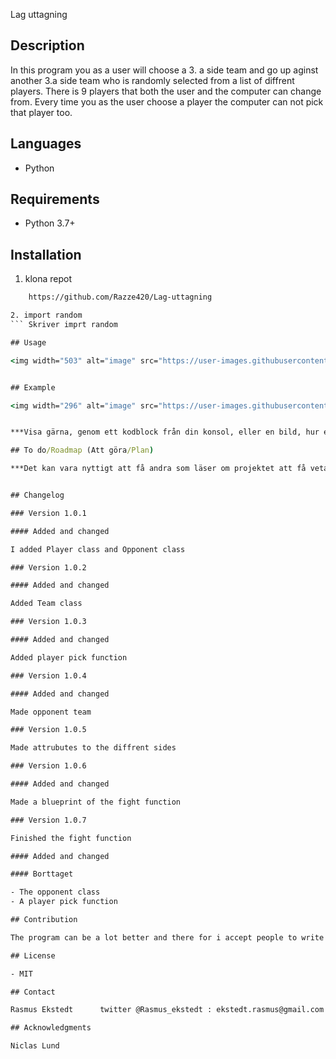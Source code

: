 


Lag uttagning

## Description

In this program you as a user will choose a 3. a side team and go up aginst another 3.a side team who is randomly selected from a list of diffrent players. There is 9 players that both the user and the computer can change from. Every time you as the user choose a player the computer can not pick that player too.


## Languages

- Python

## Requirements

- Python 3.7+

## Installation

1. klona repot
```cmd
    https://github.com/Razze420/Lag-uttagning

2. import random
``` Skriver imprt random

## Usage

<img width="503" alt="image" src="https://user-images.githubusercontent.com/95741634/169517962-49128092-aba1-4d78-9f68-68960674c26d.png">


## Example

<img width="296" alt="image" src="https://user-images.githubusercontent.com/95741634/169518016-947a3a4d-6b12-4051-9ad6-9ede3ce8c482.png">


***Visa gärna, genom ett kodblock från din konsol, eller en bild, hur en exempelkörning kan gå till.***

## To do/Roadmap (Att göra/Plan)

***Det kan vara nyttigt att få andra som läser om projektet att få veta vad du saknar just nu i programmet. Gör detta gärna genom en lista där färdiga saker strukits över.***


## Changelog

### Version 1.0.1

#### Added and changed

I added Player class and Opponent class

### Version 1.0.2

#### Added and changed

Added Team class

### Version 1.0.3

#### Added and changed

Added player pick function

### Version 1.0.4

#### Added and changed

Made opponent team

### Version 1.0.5

Made attrubutes to the diffrent sides

### Version 1.0.6

#### Added and changed

Made a blueprint of the fight function

### Version 1.0.7

Finished the fight function

#### Added and changed

#### Borttaget

- The opponent class
- A player pick function

## Contribution

The program can be a lot better and there for i accept people to write in my code to improve it.

## License

- MIT

## Contact

Rasmus Ekstedt      twitter @Rasmus_ekstedt : ekstedt.rasmus@gmail.com

## Acknowledgments

Niclas Lund
